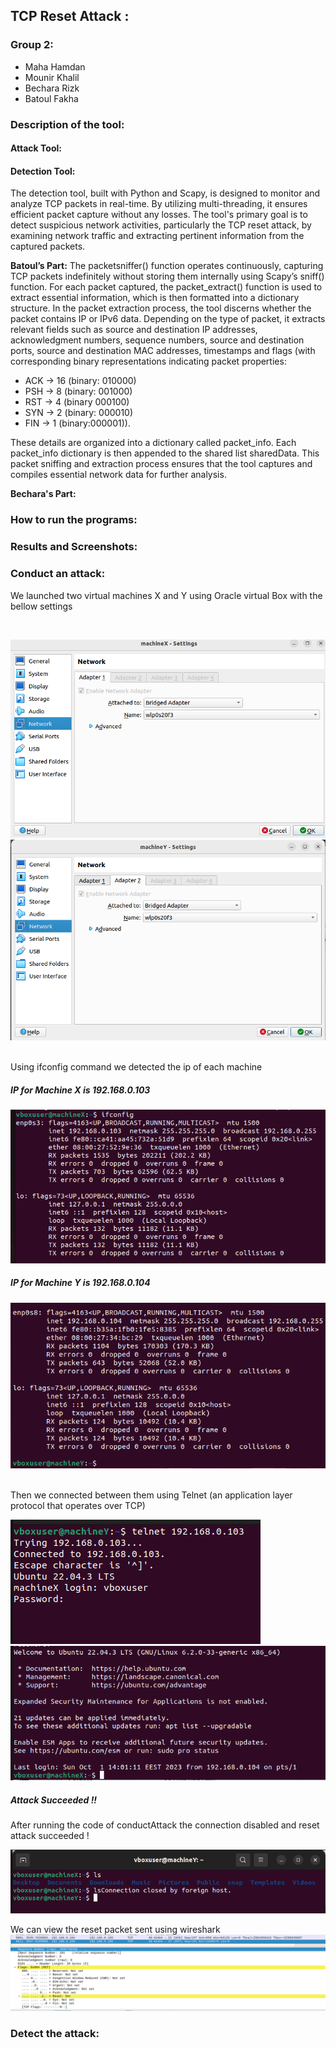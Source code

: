 ## TCP Reset Attack :

### Group 2:

- Maha Hamdan
- Mounir Khalil
- Bechara Rizk
- Batoul Fakha

### Description of the tool:
#### Attack Tool:





#### Detection Tool:
The detection tool, built with Python and Scapy, is designed to monitor and analyze TCP packets in real-time. By utilizing multi-threading, it ensures efficient packet capture without any losses. The tool's primary goal is to detect suspicious network activities, particularly the TCP reset attack, by examining network traffic and extracting pertinent information from the captured packets.

**Batoul’s Part:**
The packetsniffer() function operates continuously, capturing TCP packets indefinitely without storing them internally using Scapy’s sniff() function. For each packet captured, the packet_extract() function is used to extract essential information, which is then formatted into a dictionary structure.
In the packet extraction process, the tool discerns whether the packet contains IP or IPv6 data. Depending on the type of packet, it extracts relevant fields such as source and destination IP addresses, acknowledgment numbers, sequence numbers, source and destination ports, source and destination MAC addresses, timestamps and flags (with corresponding binary representations indicating packet properties:
-	ACK -> 16 (binary: 010000)
-	PSH -> 8 (binary: 001000)
-	RST -> 4 (binary 000100)
-	SYN -> 2 (binary: 000010)
-	FIN -> 1 (binary:000001)).
  
These details are organized into a dictionary called packet_info.
Each packet_info dictionary is then appended to the shared list sharedData. This packet sniffing and extraction process ensures that the tool captures and compiles essential network data for further analysis.

**Bechara's Part:**




### How to run the programs:






### Results and Screenshots: 

### Conduct an attack:

We launched two virtual machines X and Y using Oracle virtual Box with the bellow settings 

<br>

![Diagram](./Screenshots/MachineX%20Settings.png)
![Diagram](./Screenshots/MachineY%20Settings.png)
 
<br>
Using ifconfig command we detected the ip of each machine 
<br>

##### IP for Machine X is 192.168.0.103
![Diagram](./Screenshots/mx%20ifconfig.png)

##### IP for Machine Y is 192.168.0.104
![Diagram](./Screenshots/MY%20ifconfig.png)

<br>
Then we connected between them using Telnet (an application layer protocol that operates over TCP)

![Diagram](./Screenshots/telnetcxn.png)
![Diagram](./Screenshots/telnet%20cxn%202.png)

##### Attack Succeeded !!
After running the code of conductAttack the connection disabled and reset attack succeeded !

![Diagram](./Screenshots/Attacksucceed.png)

We can view the reset packet sent using wireshark 
![Diagram](./Screenshots/Wireshark.png)

### Detect the attack:





